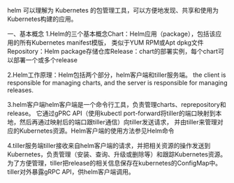 helm 可以理解为 Kubernetes 的包管理工具，可以方便地发现、共享和使用为Kubernetes构建的应用。

一、基本概念
1.Helm的三个基本概念Chart：Helm应用（package），包括该应用的所有Kubernetes manifest模版，
类似于YUM RPM或Apt dpkg文件Repository：Helm package存储仓库Release：chart的部署实例，每个chart可以部署一个或多个release

2.Helm工作原理：Helm包括两个部分，helm客户端和tiller服务端。
the client is responsible for managing charts, and the server is responsible for managing releases.

3.helm客户端helm客户端是一个命令行工具，负责管理charts、reprepository和release。
它通过gPRC API（使用kubectl port-forward将tiller的端口映射到本地，然后再通过映射后的端口跟tiller通信）向tiller发送请求，
并由tiller来管理对应的Kubernetes资源。Helm客户端的使用方法参见Helm命令

4.tiller服务端tiller接收来自helm客户端的请求，并把相关资源的操作发送到Kubernetes，负责管理（安装、查询、升级或删除等）和跟踪Kubernetes资源。
为了方便管理，tiller把release的相关信息保存在kubernetes的ConfigMap中。tiller对外暴露gRPC API，供helm客户端调用。

